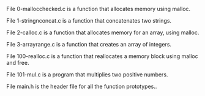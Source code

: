 File 0-mallocchecked.c is a function that allocates memory using malloc.

File 1-stringnconcat.c is a function that concatenates two strings.

File 2-calloc.c is a function that allocates memory for an array, using malloc.

File 3-arrayrange.c is a function that creates an array of integers.

File 100-realloc.c is a function that reallocates a memory block using malloc and free.

File 101-mul.c is a program that multiplies two positive numbers.

File main.h is the header file for all the function prototypes..
